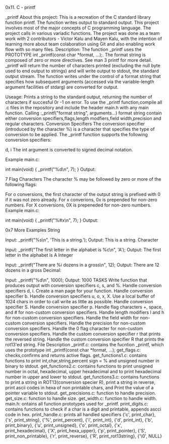 0x11. C - printf

_printf
About this project:
This is a recreation of the C standard library function printf.
The function writes output to standard output.
This project involves most of the major concepts of C programming language.
The project calls in various variadic functions.
The project was done as a team work with 2 contributors - Victor Kalu and Mayen Kalu, with the intention of learning more about team colaboration using Git and also enabling work flow with so many files.
Description:
The function _printf uses the PROTOTYPE int _printf(const char *format, ...);. The format string is composed of zero or more directives. See man 3 printf for more detail. _printf will return the number of characters printed (excluding the null byte used to end output to strings) and will write output to stdout, the standard output stream. The function writes under the control of a format string that specifies how subsequent arguments (accessed via the variable-length argument facilities of stdarg) are converted for output.

Useage:
Prints a string to the standard output, returning the number of characters if succesful 0r -1 on error.
To use the _printf function,compile all .c files in the repository and include the header main.h with any main function.
Calling :_printf("format string", arguments...) format string contain either conversion specifiers,flags,length modfiers,field width,precision and regular characters.
Conversion Specifiers
The conversion specifier (introduced by the character %) is a character that specifies the type of conversion to be applied. The _printf function supports the following conversion specifiers:

d, i
The int argument is converted to signed decimal notation.

Example main.c:

int main(void)
{
    _printf("%d\n", 7);
}
Output:

7
Flag Characters
The character % may be followed by zero or more of the following flags:

For o conversions, the first character of the output string is prefixed with 0 if it was not zero already.
For x converions, 0x is prepended for non-zero numbers.
For X conversions, 0X is prepeneded for non-zero numbers.
Example main.c:

int main(void)
{
    _printf("%#x\n", 7);
}
Output:

0x7
More Examples
String

Input: _printf("%s\n", 'This is a string.');
Output: This is a string.
Character

Input: _printf("The first letter in the alphabet is %c\n", 'A');
Output: The first letter in the alphabet is A
Integer

Input: _printf("There are %i dozens in a gross\n", 12);
Output: There are 12 dozens in a gross
Decimal:

Input: _printf("%d\n", 1000);
Output: 1000
TASKS
 Write function that produces output with conversion specifiers c, s, and %.
 Handle conversion specifiers d, i.
 Create a man page for your function.
 Handle conversion specifier b.
 Handle conversion specifiers u, o, x, X.
 Use a local buffer of 1024 chars in order to call write as little as possible.
 Handle conversion specifier S.
 Handle conversion specifier p.
 Handle flag characters +, space, and # for non-custom conversion specifiers.
 Handle length modifiers l and h for non-custom conversion specifiers.
 Handle the field width for non-custom conversion specifiers.
 Handle the precision for non-custom conversion specifiers.
 Handle the 0 flag character for non-custom conversion specifiers.
 Handle the custom conversion specifier r that prints the reversed string.
 Handle the custom conversion specifier R that prints the rot13'ed string.
File Description
_printf.c: contains the fucntion _printf, which uses the prototype int _printf(const char *format, ...);
get_flags.c: checks,confirms and returns active flags.
get_functions1.c: contains functions to print int,char,string,percent sign = % and unsigned number in binary to stdout.
get_functions2.c: contains functions to print unsigned number in octal, hexadecimal, upper hexadecimal and to print hexadecimal number in upper and lower to stdout.
get_functions3.c: contains functions to print a string in ROT13(conversion specier R), print a string in reverse, print ascii codes in hexa of non printable chars, and Print the value of a pointer variable to stdout.
get_precisions.c: function to handle precision.
get_size.c: function to handle size.
get_width.c: function to handle width.
main.h: ontains all function prototypes used for _printf.
print_digits.c: contains functions to check if a char is a digit and printable, appends ascci code in hex.
print_handle.c: prints all handled specifiers
{'c', print_char}, {'s', print_string}, {'%', print_percent},
{'i', print_int}, {'d', print_int}, {'b', print_binary},
{'u', print_unsigned}, {'o', print_octal}, {'x', print_hexadecimal},
{'X', print_hexa_upper}, {'p', print_pointer}, {'S', print_non_printable},
{'r', print_reverse}, {'R', print_rot13string}, {'\0', NULL}
